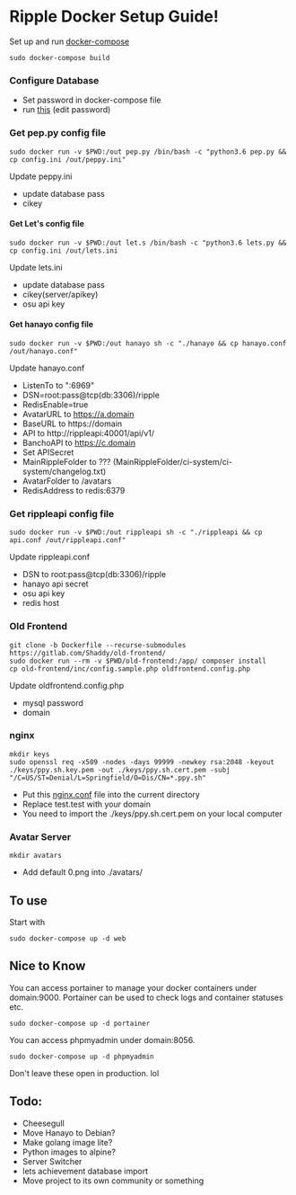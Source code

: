 # Ripple Docker Setup Guide!

Set up and run [docker-compose](https://gitlab.com/snippets/1739749)

    sudo docker-compose build

### Configure Database

- Set password in docker-compose file
- run [this](https://gitlab.com/snippets/1739746) (edit password)

### Get pep.py config file

    sudo docker run -v $PWD:/out pep.py /bin/bash -c "python3.6 pep.py && cp config.ini /out/peppy.ini"

Update peppy.ini
- update database pass 
- cikey

#### Get Let's config file

    sudo docker run -v $PWD:/out let.s /bin/bash -c "python3.6 lets.py && cp config.ini /out/lets.ini

Update lets.ini
- update database pass
- cikey(server/apikey)
- osu api key

#### Get hanayo config file

    sudo docker run -v $PWD:/out hanayo sh -c "./hanayo && cp hanayo.conf /out/hanayo.conf"

Update hanayo.conf
- ListenTo to ":6969"
- DSN=root:pass@tcp(db:3306)/ripple
- RedisEnable=true
- AvatarURL to https://a.domain
- BaseURL to https://domain
- API to http://rippleapi:40001/api/v1/
- BanchoAPI to https://c.domain
- Set APISecret
- MainRippleFolder to ??? (MainRippleFolder/ci-system/ci-system/changelog.txt)
- AvatarFolder to /avatars
- RedisAddress to redis:6379

### Get rippleapi config file 

    sudo docker run -v $PWD:/out rippleapi sh -c "./rippleapi && cp api.conf /out/rippleapi.conf"

Update rippleapi.conf
- DSN to root:pass@tcp(db:3306)/ripple
- hanayo api secret
- osu api key
- redis host

### Old Frontend

```
git clone -b Dockerfile --recurse-submodules https://gitlab.com/Shaddy/old-frontend/
sudo docker run --rm -v $PWD/old-frontend:/app/ composer install
cp old-frontend/inc/config.sample.php oldfrontend.config.php
```

Update oldfrontend.config.php
- mysql password
- domain

### nginx

```
mkdir keys
sudo openssl req -x509 -nodes -days 99999 -newkey rsa:2048 -keyout ./keys/ppy.sh.key.pem -out ./keys/ppy.sh.cert.pem -subj "/C=US/ST=Denial/L=Springfield/O=Dis/CN=*.ppy.sh"
```

- Put this [nginx.conf](https://gitlab.com/snippets/1749630) file into the current directory
- Replace test.test with your domain
- You need to import the ./keys/ppy.sh.cert.pem on your local computer

### Avatar Server

    mkdir avatars

- Add default 0.png into ./avatars/

## To use

Start with

    sudo docker-compose up -d web

## Nice to Know

You can access portainer to manage your docker containers under domain:9000. Portainer can be used to check logs and container statuses etc.

    sudo docker-compose up -d portainer

You can access phpmyadmin under domain:8056.

    sudo docker-compose up -d phpmyadmin

Don't leave these open in production. lol

## Todo:
- Cheesegull
- Move Hanayo to Debian?
- Make golang image lite?
- Python images to alpine?
- Server Switcher
- lets achievement database import
- Move project to its own community or something
